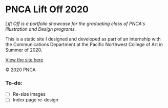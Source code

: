 # PNCA Lift Off 2020

*Lift Off is a portfolio showcase for the graduating class of PNCA's Illustration and Design programs.*

This is a static site I designed and developed as part of an internship with the Communications Department at the Pacific Northwest College of Art in Summer of 2020.

[View the site here](http://liftoffpnca.com)

&copy; 2020 PNCA



### To-do:

- [ ] Re-size images
- [ ] Index page re-design
